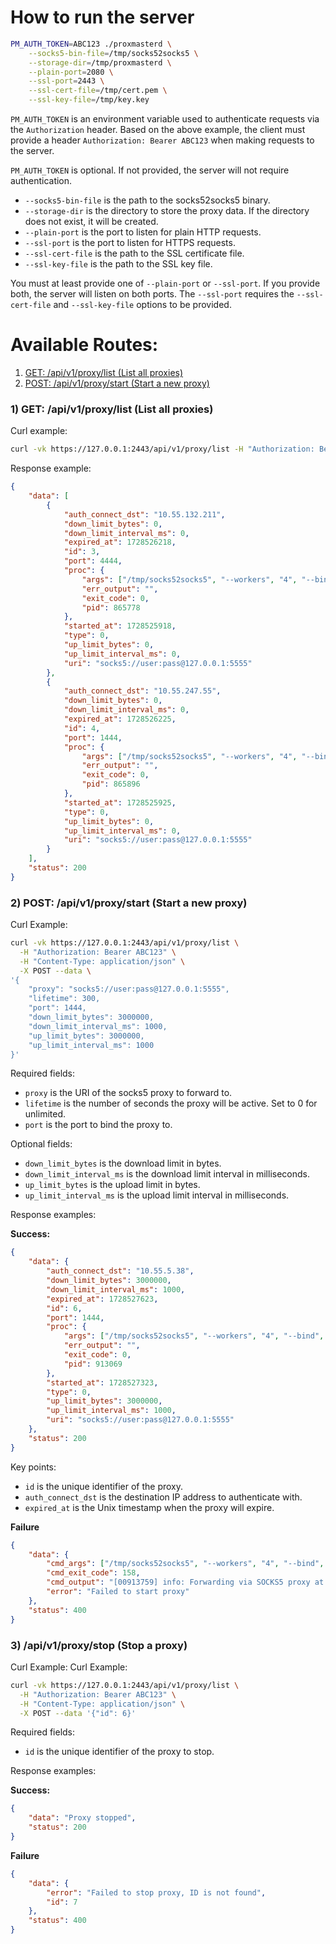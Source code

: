 
# How to run the server
```sh
PM_AUTH_TOKEN=ABC123 ./proxmasterd \
    --socks5-bin-file=/tmp/socks52socks5 \
    --storage-dir=/tmp/proxmasterd \
    --plain-port=2080 \
    --ssl-port=2443 \
    --ssl-cert-file=/tmp/cert.pem \
    --ssl-key-file=/tmp/key.key
```

`PM_AUTH_TOKEN` is an environment variable used to authenticate requests via the
`Authorization` header. Based on the above example, the client must provide a
header `Authorization: Bearer ABC123` when making requests to the server.

`PM_AUTH_TOKEN` is optional. If not provided, the server will not require
authentication.

- `--socks5-bin-file` is the path to the socks52socks5 binary.
- `--storage-dir` is the directory to store the proxy data. If the directory
  does not exist, it will be created.
- `--plain-port` is the port to listen for plain HTTP requests.
- `--ssl-port` is the port to listen for HTTPS requests.
- `--ssl-cert-file` is the path to the SSL certificate file.
- `--ssl-key-file` is the path to the SSL key file.

You must at least provide one of `--plain-port` or `--ssl-port`. If you provide
both, the server will listen on both ports. The `--ssl-port` requires the
`--ssl-cert-file` and `--ssl-key-file` options to be provided.

# Available Routes:
1) <a href="#1-get-apiv1proxylist-list-all-proxies">GET: /api/v1/proxy/list (List all proxies)</a>
2) <a href="#2-post-apiv1proxystart-start-a-new-proxy">POST: /api/v1/proxy/start (Start a new proxy)</a>

### 1) GET: /api/v1/proxy/list (List all proxies)

Curl example:
```sh
curl -vk https://127.0.0.1:2443/api/v1/proxy/list -H "Authorization: Bearer ABC123"
```

Response example:
```json
{
    "data": [
        {
            "auth_connect_dst": "10.55.132.211",
            "down_limit_bytes": 0,
            "down_limit_interval_ms": 0,
            "expired_at": 1728526218,
            "id": 3,
            "port": 4444,
            "proc": {
                "args": ["/tmp/socks52socks5", "--workers", "4", "--bind", "0.0.0.0:4444", "--as-socks5", "--to-socks5", "socks5://user:pass@127.0.0.1:5555", "--socks5-dst-cauth", "10.55.132.211"],
                "err_output": "",
                "exit_code": 0,
                "pid": 865778
            },
            "started_at": 1728525918,
            "type": 0,
            "up_limit_bytes": 0,
            "up_limit_interval_ms": 0,
            "uri": "socks5://user:pass@127.0.0.1:5555"
        },
        {
            "auth_connect_dst": "10.55.247.55",
            "down_limit_bytes": 0,
            "down_limit_interval_ms": 0,
            "expired_at": 1728526225,
            "id": 4,
            "port": 1444,
            "proc": {
                "args": ["/tmp/socks52socks5", "--workers", "4", "--bind", "0.0.0.0:1444", "--as-socks5", "--to-socks5", "socks5://user:pass@127.0.0.1:5555", "--socks5-dst-cauth", "10.55.247.55"],
                "err_output": "",
                "exit_code": 0,
                "pid": 865896
            },
            "started_at": 1728525925,
            "type": 0,
            "up_limit_bytes": 0,
            "up_limit_interval_ms": 0,
            "uri": "socks5://user:pass@127.0.0.1:5555"
        }
    ],
    "status": 200
}
```

### 2) POST: /api/v1/proxy/start (Start a new proxy)

Curl Example:
```sh
curl -vk https://127.0.0.1:2443/api/v1/proxy/list \
  -H "Authorization: Bearer ABC123" \
  -H "Content-Type: application/json" \
  -X POST --data \
'{
    "proxy": "socks5://user:pass@127.0.0.1:5555",
    "lifetime": 300,
    "port": 1444,
    "down_limit_bytes": 3000000,
    "down_limit_interval_ms": 1000,
    "up_limit_bytes": 3000000,
    "up_limit_interval_ms": 1000
}'
```

Required fields:
- `proxy` is the URI of the socks5 proxy to forward to.
- `lifetime` is the number of seconds the proxy will be active. Set to 0 for unlimited.
- `port` is the port to bind the proxy to.

Optional fields:
- `down_limit_bytes` is the download limit in bytes.
- `down_limit_interval_ms` is the download limit interval in milliseconds.
- `up_limit_bytes` is the upload limit in bytes.
- `up_limit_interval_ms` is the upload limit interval in milliseconds.

Response examples:

**Success:**
```json
{
    "data": {
        "auth_connect_dst": "10.55.5.38",
        "down_limit_bytes": 3000000,
        "down_limit_interval_ms": 1000,
        "expired_at": 1728527623,
        "id": 6,
        "port": 1444,
        "proc": {
            "args": ["/tmp/socks52socks5", "--workers", "4", "--bind", "0.0.0.0:1444", "--as-socks5", "--to-socks5", "socks5://user:pass@127.0.0.1:5555", "--up-limit", "3000000", "--up-interval", "1000", "--down-limit", "3000000", "--down-interval", "1000", "--socks5-dst-cauth", "10.55.5.38"],
            "err_output": "",
            "exit_code": 0,
            "pid": 913069
        },
        "started_at": 1728527323,
        "type": 0,
        "up_limit_bytes": 3000000,
        "up_limit_interval_ms": 1000,
        "uri": "socks5://user:pass@127.0.0.1:5555"
    },
    "status": 200
}
```

Key points:
- `id` is the unique identifier of the proxy.
- `auth_connect_dst` is the destination IP address to authenticate with.
- `expired_at` is the Unix timestamp when the proxy will expire.

**Failure**
```json
{
    "data": {
        "cmd_args": ["/tmp/socks52socks5", "--workers", "4", "--bind", "0.0.0.0:1444", "--as-socks5", "--to-socks5", "socks5://user:pass@127.0.0.1:5555", "--up-limit", "3000000", "--up-interval", "1000", "--down-limit", "3000000", "--down-interval", "1000", "--socks5-dst-cauth", "10.55.205.40"],
        "cmd_exit_code": 158,
        "cmd_output": "[00913759] info: Forwarding via SOCKS5 proxy at socks5://user:pass@127.0.0.1:5555\n[00913759] info: SOCKS5 proxy destination connect for auth: 10.55.205.40\n[00913759] perr: Failed to bind socket: Address already in use\n",
        "error": "Failed to start proxy"
    },
    "status": 400
}
```


### 3) /api/v1/proxy/stop (Stop a proxy)

Curl Example:
Curl Example:
```sh
curl -vk https://127.0.0.1:2443/api/v1/proxy/list \
  -H "Authorization: Bearer ABC123" \
  -H "Content-Type: application/json" \
  -X POST --data '{"id": 6}'
```

Required fields:
- `id` is the unique identifier of the proxy to stop.

Response examples:

**Success:**
```json
{
    "data": "Proxy stopped",
    "status": 200
}
```

**Failure**
```json
{
    "data": {
        "error": "Failed to stop proxy, ID is not found",
        "id": 7
    },
    "status": 400
}
```

